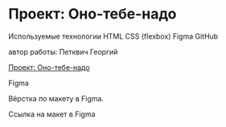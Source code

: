 # Проект: Оно-тебе-надо
Используемые технологии
HTML
CSS (flexbox)
Figma
GitHub

автор работы: Петквич Георгий

[Проект: Оно-тебе-надо](https://georgeblack01.github.io/ono-tebe-nado/)

Figma

Вёрстка по макету в Figma.

Ссылка на макет в Figma
